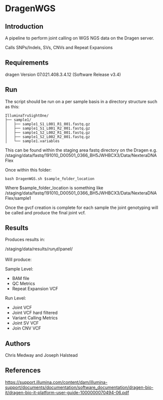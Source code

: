 # DragenWGS

## Introduction

A pipeline to perform joint calling on WGS NGS data on the Dragen server.

Calls SNPs/Indels, SVs, CNVs and Repeat Expansions

## Requirements

dragen Version 07.021.408.3.4.12 (Software Release v3.4)

## Run

The script should be run on a per sample basis in a directory structure such as this:


```
IlluminaTruSightOne/
├── sample1/
│   ├── sample1_S1_L001_R1_001.fastq.gz
│   ├── sample1_S1_L001_R2_001.fastq.gz
│   ├── sample1_S2_L002_R1_001.fastq.gz
│   ├── sample1_S2_L002_R2_001.fastq.gz
│   └── sample1.variables
```

This can be found within the staging area fastq directory on the Dragen e.g. /staging/data/fastq/191010_D00501_0366_BH5JWHBCX3/Data/NexteraDNAFlex

Once within this folder:

```
bash DragenWGS.sh $sample_folder_location
```
Where $sample_folder_location is something like /staging/data/fastq/191010_D00501_0366_BH5JWHBCX3/Data/NexteraDNAFlex/sample1

Once the gvcf creation is complete for each sample the joint genotyping will be called and produce the final joint vcf.


## Results

Produces results in:

/staging/data/results/$run_id/$panel/

Will produce:

Sample Level:

- BAM file
- QC Metrics
- Repeat Expansion VCF

Run Level:
- Joint VCF
- Joint VCF hard filtered
- Variant Calling Metrics
- Joint SV VCF
- Join CNV VCF


## Authors

Chris Medway and Joseph Halstead

## References

https://support.illumina.com/content/dam/illumina-support/documents/documentation/software_documentation/dragen-bio-it/dragen-bio-it-platform-user-guide-1000000070494-06.pdf